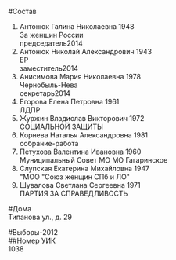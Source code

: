 #Состав  
1. Антонюк Галина Николаевна 1948  
    За женщин России  
    председатель2014  
2. Антонюк Николай Александрович 1943  
    ЕР  
    заместитель2014  
3. Анисимова Мария Николаевна 1978  
    Чернобыль-Нева  
    секретарь2014  
4. Егорова Елена Петровна 1961  
    ЛДПР  
5. Журжин Владислав Викторович 1972  
    СОЦИАЛЬНОЙ ЗАЩИТЫ  
6. Корнева Наталья Александровна 1981  
    собрание-работа  
7. Петухова Валентина Ивановна 1960  
    Муниципальный Совет МО МО Гагаринское  
8. Слупская Екатерина Михайловна 1947  
    "МОО "Союз женщин СПб и ЛО"  
9. Шувалова Светлана Сергеевна 1971  
    ПАРТИЯ ЗА СПРАВЕДЛИВОСТЬ  

#Дома  
Типанова ул., д. 29  
  
#Выборы-2012  
##Номер УИК  
1038  
